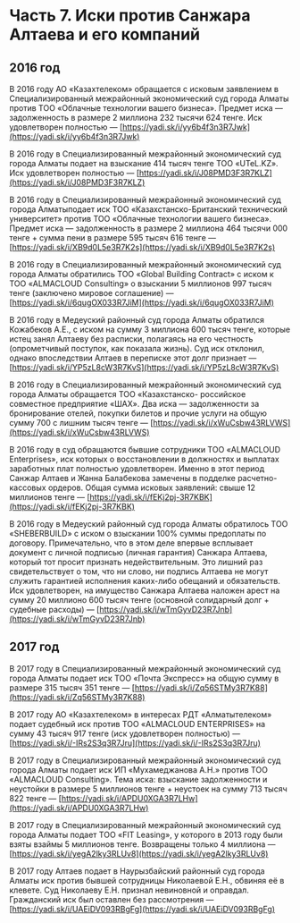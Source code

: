 # Часть 7. Иски против Санжара Алтаева и его компаний

## 2016 год

В 2016 году АО «Казахтелеком» обращается с исковым заявлением в Специализированный межрайонный экономический суд города Алматы против ТОО «Облачные технологии вашего бизнеса». Предмет иска — задолженность в размере 2 миллиона 232 тысячи 624 тенге. Иск удовлетворен полностью — [https://yadi.sk/i/yy6b4f3n3R7Jwk](https://yadi.sk/i/yy6b4f3n3R7Jwk)

В 2016 году в Специализированный межрайонный экономический суд города Алматы подает на взыскание 414 тысяч тенге ТОО «UTeL.KZ». Иск удовлетворен полностью — [https://yadi.sk/i/J08PMD3F3R7KLZ](https://yadi.sk/i/J08PMD3F3R7KLZ)

В 2016 году в Специализированный межрайонный экономический суд города Алматыподает иск ТОО «Казахстанско-Британский технический университет» против ТОО «Облачные технологии вашего бизнеса». Предмет иска — задолженность в размере 2 миллиона 464 тысячи 000 тенге + сумма пени в размере 595 тысяч 616 тенге  — [https://yadi.sk/i/XB9d0L5e3R7K2s](https://yadi.sk/i/XB9d0L5e3R7K2s)

В 2016 году в Специализированный межрайонный экономический суд города Алматы обратились ТОО «Global Building Contract» c иском к ТОО «ALMACLOUD Consulting» о взыскании 5 миллионов 997 тысяч тенге \(заключено мировое соглашение\) — [https://yadi.sk/i/6qugOX033R7JiM](https://yadi.sk/i/6qugOX033R7JiM)

В 2016 году в Медеуский районный суд города Алматы обратился Кожабеков А.Е., с иском на сумму 3 миллиона 600 тысяч тенге, которые истец занял Алтаеву без расписки, полагаясь на его честность \(опрометчивый поступок, как показала жизнь\). Суд иск отклонил, однако впоследствии Алтаев в переписке этот долг признает — [https://yadi.sk/i/YP5zL8cW3R7KvS](https://yadi.sk/i/YP5zL8cW3R7KvS)

В 2016 году в Специализированный межрайонный экономический суд города Алматы обращается ТОО «Казахстанско- российское совместное предприятие «ШАХ». Два иска — задолженности за бронирование отелей, покупки билетов и прочие услуги на общую сумму 700 с лишним тысяч тенге — [https://yadi.sk/i/xWuCsbw43RLVWS](https://yadi.sk/i/xWuCsbw43RLVWS)

В 2016 году в суд обращаются бывшие сотрудники ТОО «ALMACLOUD Enterprises», иск которых о восстановлении в должностях и выплатах заработных плат полностью удовлетворен. Именно в этот период Санжар Алтаев и Жанна Балабекова замечены в подделке расчетно-кассовых ордеров. Общая сумма исковых заявлений: свыше 12 миллионов тенге — [https://yadi.sk/i/fEKj2pj-3R7KBK](https://yadi.sk/i/fEKj2pj-3R7KBK)

В 2016 году в Медеуский районный суд города Алматы обратилось ТОО «SHEBERBUILD» с иском о взыскании 100% суммы предоплаты по договору. Примечательно, что в этом деле впервые всплывает документ с личной подписью \(личная гарантия\) Санжара Алтаева, который тот просит признать недействительным. Это лишний раз свидетельствует о том, что ни слово, ни подпись Алтаева не могут служить гарантией исполнения каких-либо обещаний и обязательств. Иск удовлетворен, на имущество Санжара Алтаева наложен арест на сумму 20 миллионо 600 тысяч тенге \(основной солидарный долг + судебные расходы\) —  [https://yadi.sk/i/wTmGyvD23R7Jnb](https://yadi.sk/i/wTmGyvD23R7Jnb)

## 2017 год

В 2017 году в Специализированный межрайонный экономический суд города Алматы подает иск ТОО «Почта Экспресс» на общую сумму в размере 315 тысяч 351 тенге — [https://yadi.sk/i/Zq56STMy3R7K88](https://yadi.sk/i/Zq56STMy3R7K88)

В 2017 году АО «Казахтелеком» в интересах РДТ «Алматытелеком» подает судебный иск против ТОО «ALMACLOUD ENTERPRISES» на сумму 43 тысяч 917 тенге \(иск удовлетворен полностью\) — [https://yadi.sk/i/-IRs2S3q3R7Jru](https://yadi.sk/i/-IRs2S3q3R7Jru)

В 2017 году в Специализированный межрайонный экономический суд города Алматы подает иск ИП «Мухамеджанова А.Н.» против ТОО «ALMACLOUD Consulting». Тема иска: взыскание задолженности и неустойки в размере 5 миллионов тенге + неустоек на сумму 713 тысяч 822 тенге — [https://yadi.sk/i/APDU0XGA3R7LHw](https://yadi.sk/i/APDU0XGA3R7LHw)

В 2017 году в Специализированный межрайонный экономический суд города Алматы подает ТОО «FIT Leasing», у которого в 2013 году были взяты взаймы 5 миллионов тенге. Возвращены только 4 миллиона — [https://yadi.sk/i/yegA2lky3RLUv8](https://yadi.sk/i/yegA2lky3RLUv8)

В 2017 году Алтаев подает в Наурызбайский районный суд города Алматы иск против бывшей сотрудницы Николаевой Е.Н., обвиняя её в клевете. Суд Николаеву Е.Н. признал невиновной и оправдал. Гражданский иск был оставлен без рассмотрения — [https://yadi.sk/i/UAEiDV093RBgFg](https://yadi.sk/i/UAEiDV093RBgFg)

